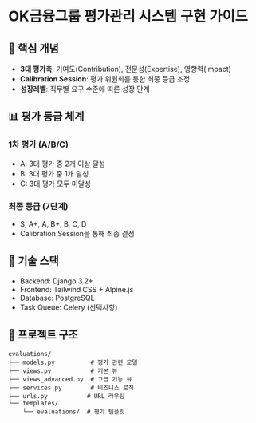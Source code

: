 
# OK금융그룹 평가관리 시스템 구현 가이드

## 🎯 핵심 개념
- **3대 평가축**: 기여도(Contribution), 전문성(Expertise), 영향력(Impact)
- **Calibration Session**: 평가 위원회를 통한 최종 등급 조정
- **성장레벨**: 직무별 요구 수준에 따른 성장 단계

## 📊 평가 등급 체계
### 1차 평가 (A/B/C)
- A: 3대 평가 중 2개 이상 달성
- B: 3대 평가 중 1개 달성
- C: 3대 평가 모두 미달성

### 최종 등급 (7단계)
- S, A+, A, B+, B, C, D
- Calibration Session을 통해 최종 결정

## 🔧 기술 스택
- Backend: Django 3.2+
- Frontend: Tailwind CSS + Alpine.js
- Database: PostgreSQL
- Task Queue: Celery (선택사항)

## 📁 프로젝트 구조
```
evaluations/
├── models.py          # 평가 관련 모델
├── views.py           # 기본 뷰
├── views_advanced.py  # 고급 기능 뷰
├── services.py        # 비즈니스 로직
├── urls.py           # URL 라우팅
└── templates/
    └── evaluations/  # 평가 템플릿
```
